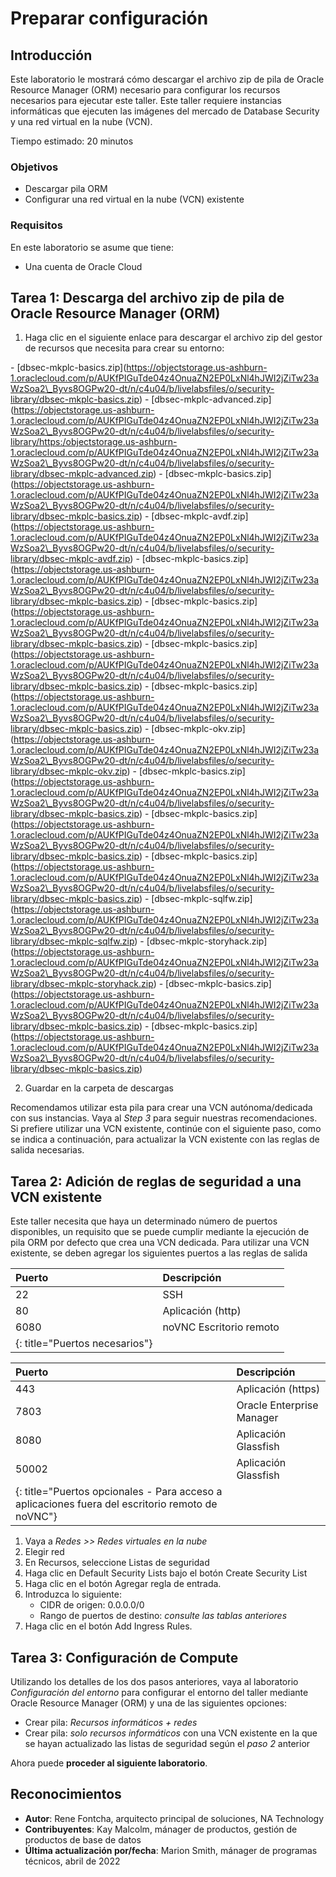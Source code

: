 # Preparar configuración

## Introducción

Este laboratorio le mostrará cómo descargar el archivo zip de pila de Oracle Resource Manager (ORM) necesario para configurar los recursos necesarios para ejecutar este taller. Este taller requiere instancias informáticas que ejecuten las imágenes del mercado de Database Security y una red virtual en la nube (VCN).

Tiempo estimado: 20 minutos

### Objetivos

*   Descargar pila ORM
*   Configurar una red virtual en la nube (VCN) existente

### Requisitos

En este laboratorio se asume que tiene:

*   Una cuenta de Oracle Cloud

## Tarea 1: Descarga del archivo zip de pila de Oracle Resource Manager (ORM)

1.  Haga clic en el siguiente enlace para descargar el archivo zip del gestor de recursos que necesita para crear su entorno:

\- \[dbsec-mkplc-basics.zip\](https://objectstorage.us-ashburn-1.oraclecloud.com/p/AUKfPIGuTde04z4OnuaZN2EP0LxNl4hJWI2jZiTw23aWzSoa2\_Byvs8OGPw20-dt/n/c4u04/b/livelabsfiles/o/security-library/dbsec-mkplc-basics.zip) \- \[dbsec-mkplc-advanced.zip\](https://objectstorage.us-ashburn-1.oraclecloud.com/p/AUKfPIGuTde04z4OnuaZN2EP0LxNl4hJWI2jZiTw23aWzSoa2\_Byvs8OGPw20-dt/n/c4u04/b/livelabsfiles/o/security-library/https:/objectstorage.us-ashburn-1.oraclecloud.com/p/AUKfPIGuTde04z4OnuaZN2EP0LxNl4hJWI2jZiTw23aWzSoa2\_Byvs8OGPw20-dt/n/c4u04/b/livelabsfiles/o/security-library/dbsec-mkplc-advanced.zip) \- \[dbsec-mkplc-basics.zip\](https://objectstorage.us-ashburn-1.oraclecloud.com/p/AUKfPIGuTde04z4OnuaZN2EP0LxNl4hJWI2jZiTw23aWzSoa2\_Byvs8OGPw20-dt/n/c4u04/b/livelabsfiles/o/security-library/dbsec-mkplc-basics.zip) \- \[dbsec-mkplc-avdf.zip\](https://objectstorage.us-ashburn-1.oraclecloud.com/p/AUKfPIGuTde04z4OnuaZN2EP0LxNl4hJWI2jZiTw23aWzSoa2\_Byvs8OGPw20-dt/n/c4u04/b/livelabsfiles/o/security-library/dbsec-mkplc-avdf.zip) \- \[dbsec-mkplc-basics.zip\](https://objectstorage.us-ashburn-1.oraclecloud.com/p/AUKfPIGuTde04z4OnuaZN2EP0LxNl4hJWI2jZiTw23aWzSoa2\_Byvs8OGPw20-dt/n/c4u04/b/livelabsfiles/o/security-library/dbsec-mkplc-basics.zip) \- \[dbsec-mkplc-basics.zip\](https://objectstorage.us-ashburn-1.oraclecloud.com/p/AUKfPIGuTde04z4OnuaZN2EP0LxNl4hJWI2jZiTw23aWzSoa2\_Byvs8OGPw20-dt/n/c4u04/b/livelabsfiles/o/security-library/dbsec-mkplc-basics.zip) \- \[dbsec-mkplc-basics.zip\](https://objectstorage.us-ashburn-1.oraclecloud.com/p/AUKfPIGuTde04z4OnuaZN2EP0LxNl4hJWI2jZiTw23aWzSoa2\_Byvs8OGPw20-dt/n/c4u04/b/livelabsfiles/o/security-library/dbsec-mkplc-basics.zip) \- \[dbsec-mkplc-basics.zip\](https://objectstorage.us-ashburn-1.oraclecloud.com/p/AUKfPIGuTde04z4OnuaZN2EP0LxNl4hJWI2jZiTw23aWzSoa2\_Byvs8OGPw20-dt/n/c4u04/b/livelabsfiles/o/security-library/dbsec-mkplc-basics.zip) \- \[dbsec-mkplc-okv.zip\](https://objectstorage.us-ashburn-1.oraclecloud.com/p/AUKfPIGuTde04z4OnuaZN2EP0LxNl4hJWI2jZiTw23aWzSoa2\_Byvs8OGPw20-dt/n/c4u04/b/livelabsfiles/o/security-library/dbsec-mkplc-okv.zip) \- \[dbsec-mkplc-basics.zip\](https://objectstorage.us-ashburn-1.oraclecloud.com/p/AUKfPIGuTde04z4OnuaZN2EP0LxNl4hJWI2jZiTw23aWzSoa2\_Byvs8OGPw20-dt/n/c4u04/b/livelabsfiles/o/security-library/dbsec-mkplc-basics.zip) \- \[dbsec-mkplc-basics.zip\](https://objectstorage.us-ashburn-1.oraclecloud.com/p/AUKfPIGuTde04z4OnuaZN2EP0LxNl4hJWI2jZiTw23aWzSoa2\_Byvs8OGPw20-dt/n/c4u04/b/livelabsfiles/o/security-library/dbsec-mkplc-basics.zip) \- \[dbsec-mkplc-basics.zip\](https://objectstorage.us-ashburn-1.oraclecloud.com/p/AUKfPIGuTde04z4OnuaZN2EP0LxNl4hJWI2jZiTw23aWzSoa2\_Byvs8OGPw20-dt/n/c4u04/b/livelabsfiles/o/security-library/dbsec-mkplc-basics.zip) \- \[dbsec-mkplc-sqlfw.zip\](https://objectstorage.us-ashburn-1.oraclecloud.com/p/AUKfPIGuTde04z4OnuaZN2EP0LxNl4hJWI2jZiTw23aWzSoa2\_Byvs8OGPw20-dt/n/c4u04/b/livelabsfiles/o/security-library/dbsec-mkplc-sqlfw.zip) \- \[dbsec-mkplc-storyhack.zip\](https://objectstorage.us-ashburn-1.oraclecloud.com/p/AUKfPIGuTde04z4OnuaZN2EP0LxNl4hJWI2jZiTw23aWzSoa2\_Byvs8OGPw20-dt/n/c4u04/b/livelabsfiles/o/security-library/dbsec-mkplc-storyhack.zip) \- \[dbsec-mkplc-basics.zip\](https://objectstorage.us-ashburn-1.oraclecloud.com/p/AUKfPIGuTde04z4OnuaZN2EP0LxNl4hJWI2jZiTw23aWzSoa2\_Byvs8OGPw20-dt/n/c4u04/b/livelabsfiles/o/security-library/dbsec-mkplc-basics.zip) \- \[dbsec-mkplc-basics.zip\](https://objectstorage.us-ashburn-1.oraclecloud.com/p/AUKfPIGuTde04z4OnuaZN2EP0LxNl4hJWI2jZiTw23aWzSoa2\_Byvs8OGPw20-dt/n/c4u04/b/livelabsfiles/o/security-library/dbsec-mkplc-basics.zip)

2.  Guardar en la carpeta de descargas

Recomendamos utilizar esta pila para crear una VCN autónoma/dedicada con sus instancias. Vaya al _Step 3_ para seguir nuestras recomendaciones. Si prefiere utilizar una VCN existente, continúe con el siguiente paso, como se indica a continuación, para actualizar la VCN existente con las reglas de salida necesarias.

## Tarea 2: Adición de reglas de seguridad a una VCN existente

Este taller necesita que haya un determinado número de puertos disponibles, un requisito que se puede cumplir mediante la ejecución de pila ORM por defecto que crea una VCN dedicada. Para utilizar una VCN existente, se deben agregar los siguientes puertos a las reglas de salida

| Puerto | Descripción |
| :-- | :-- |
| 22 | SSH |
| 80 | Aplicación (http) |
| 6080 | noVNC Escritorio remoto |
| {: title="Puertos necesarios"} |  |

| Puerto | Descripción |
| :-- | :-- |
| 443 | Aplicación (https) |
| 7803 | Oracle Enterprise Manager |
| 8080 | Aplicación Glassfish |
| 50002 | Aplicación Glassfish |
| {: title="Puertos opcionales - Para acceso a aplicaciones fuera del escritorio remoto de noVNC"} |  |

1.  Vaya a _Redes >> Redes virtuales en la nube_
2.  Elegir red
3.  En Recursos, seleccione Listas de seguridad
4.  Haga clic en Default Security Lists bajo el botón Create Security List
5.  Haga clic en el botón Agregar regla de entrada.
6.  Introduzca lo siguiente:
    *   CIDR de origen: 0.0.0.0/0
    *   Rango de puertos de destino: _consulte las tablas anteriores_
7.  Haga clic en el botón Add Ingress Rules.

## Tarea 3: Configuración de Compute

Utilizando los detalles de los dos pasos anteriores, vaya al laboratorio _Configuración del entorno_ para configurar el entorno del taller mediante Oracle Resource Manager (ORM) y una de las siguientes opciones:

*   Crear pila: _Recursos informáticos + redes_
*   Crear pila: _solo recursos informáticos_ con una VCN existente en la que se hayan actualizado las listas de seguridad según el _paso 2_ anterior

Ahora puede **proceder al siguiente laboratorio**.

## Reconocimientos

*   **Autor**: Rene Fontcha, arquitecto principal de soluciones, NA Technology
*   **Contribuyentes**: Kay Malcolm, mánager de productos, gestión de productos de base de datos
*   **Última actualización por/fecha**: Marion Smith, mánager de programas técnicos, abril de 2022